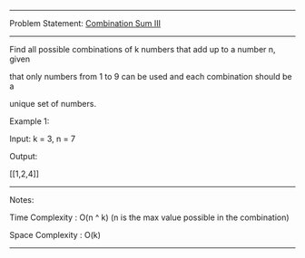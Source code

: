 ******************************************************************************
Problem Statement: [Combination Sum III](https://leetcode.com/problems/combination-sum-iii/#/description)
******************************************************************************
Find all possible combinations of k numbers that add up to a number n, given

that only numbers from 1 to 9 can be used and each combination should be a

unique set of numbers.

Example 1:

Input: k = 3, n = 7

Output: 

[[1,2,4]]

******************************************************************************
Notes:

Time Complexity : O(n ^ k) (n is the max value possible in the combination)

Space Complexity : O(k) 

******************************************************************************
